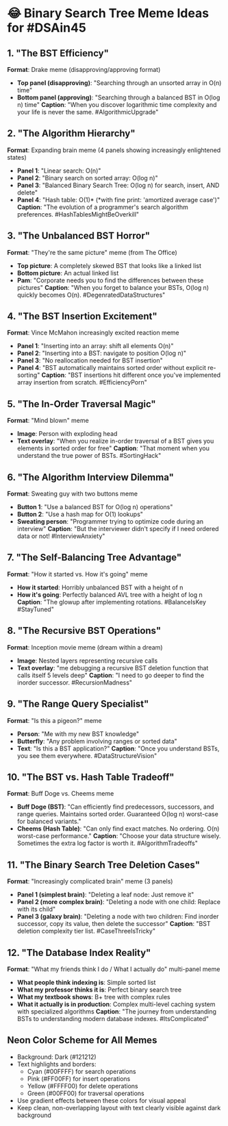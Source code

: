 # 😂 Binary Search Tree Meme Ideas for #DSAin45

## 1. "The BST Efficiency"
**Format**: Drake meme (disapproving/approving format)
- **Top panel (disapproving)**: "Searching through an unsorted array in O(n) time"
- **Bottom panel (approving)**: "Searching through a balanced BST in O(log n) time"
**Caption**: "When you discover logarithmic time complexity and your life is never the same. #AlgorithmicUpgrade"

## 2. "The Algorithm Hierarchy"
**Format**: Expanding brain meme (4 panels showing increasingly enlightened states)
- **Panel 1**: "Linear search: O(n)"
- **Panel 2**: "Binary search on sorted array: O(log n)"
- **Panel 3**: "Balanced Binary Search Tree: O(log n) for search, insert, AND delete"
- **Panel 4**: "Hash table: O(1)* (*with fine print: 'amortized average case')"
**Caption**: "The evolution of a programmer's search algorithm preferences. #HashTablesMightBeOverkill"

## 3. "The Unbalanced BST Horror"
**Format**: "They're the same picture" meme (from The Office)
- **Top picture**: A completely skewed BST that looks like a linked list
- **Bottom picture**: An actual linked list
- **Pam**: "Corporate needs you to find the differences between these pictures"
**Caption**: "When you forget to balance your BSTs, O(log n) quickly becomes O(n). #DegenratedDataStructures"

## 4. "The BST Insertion Excitement"
**Format**: Vince McMahon increasingly excited reaction meme
- **Panel 1**: "Inserting into an array: shift all elements O(n)"
- **Panel 2**: "Inserting into a BST: navigate to position O(log n)"
- **Panel 3**: "No reallocation needed for BST insertion"
- **Panel 4**: "BST automatically maintains sorted order without explicit re-sorting"
**Caption**: "BST insertions hit different once you've implemented array insertion from scratch. #EfficiencyPorn"

## 5. "The In-Order Traversal Magic"
**Format**: "Mind blown" meme
- **Image**: Person with exploding head
- **Text overlay**: "When you realize in-order traversal of a BST gives you elements in sorted order for free"
**Caption**: "That moment when you understand the true power of BSTs. #SortingHack"

## 6. "The Algorithm Interview Dilemma"
**Format**: Sweating guy with two buttons meme
- **Button 1**: "Use a balanced BST for O(log n) operations"
- **Button 2**: "Use a hash map for O(1) lookups"
- **Sweating person**: "Programmer trying to optimize code during an interview"
**Caption**: "But the interviewer didn't specify if I need ordered data or not! #InterviewAnxiety"

## 7. "The Self-Balancing Tree Advantage"
**Format**: "How it started vs. How it's going" meme
- **How it started**: Horribly unbalanced BST with a height of n
- **How it's going**: Perfectly balanced AVL tree with a height of log n
**Caption**: "The glowup after implementing rotations. #BalanceIsKey #StayTuned"

## 8. "The Recursive BST Operations"
**Format**: Inception movie meme (dream within a dream)
- **Image**: Nested layers representing recursive calls
- **Text overlay**: "me debugging a recursive BST deletion function that calls itself 5 levels deep"
**Caption**: "I need to go deeper to find the inorder successor. #RecursionMadness"

## 9. "The Range Query Specialist"
**Format**: "Is this a pigeon?" meme
- **Person**: "Me with my new BST knowledge"
- **Butterfly**: "Any problem involving ranges or sorted data"
- **Text**: "Is this a BST application?"
**Caption**: "Once you understand BSTs, you see them everywhere. #DataStructureVision"

## 10. "The BST vs. Hash Table Tradeoff"
**Format**: Buff Doge vs. Cheems meme
- **Buff Doge (BST)**: "Can efficiently find predecessors, successors, and range queries. Maintains sorted order. Guaranteed O(log n) worst-case for balanced variants."
- **Cheems (Hash Table)**: "Can only find exact matches. No ordering. O(n) worst-case performance."
**Caption**: "Choose your data structure wisely. Sometimes the extra log factor is worth it. #AlgorithmTradeoffs"

## 11. "The Binary Search Tree Deletion Cases"
**Format**: "Increasingly complicated brain" meme (3 panels)
- **Panel 1 (simplest brain)**: "Deleting a leaf node: Just remove it"
- **Panel 2 (more complex brain)**: "Deleting a node with one child: Replace with its child"
- **Panel 3 (galaxy brain)**: "Deleting a node with two children: Find inorder successor, copy its value, then delete the successor"
**Caption**: "BST deletion complexity tier list. #CaseThreeIsTricky"

## 12. "The Database Index Reality"
**Format**: "What my friends think I do / What I actually do" multi-panel meme
- **What people think indexing is**: Simple sorted list
- **What my professor thinks it is**: Perfect binary search tree
- **What my textbook shows**: B+ tree with complex rules
- **What it actually is in production**: Complex multi-level caching system with specialized algorithms
**Caption**: "The journey from understanding BSTs to understanding modern database indexes. #ItsComplicated"

## Neon Color Scheme for All Memes
- Background: Dark (#121212)
- Text highlights and borders: 
  - Cyan (#00FFFF) for search operations
  - Pink (#FF00FF) for insert operations
  - Yellow (#FFFF00) for delete operations
  - Green (#00FF00) for traversal operations
- Use gradient effects between these colors for visual appeal
- Keep clean, non-overlapping layout with text clearly visible against dark background
